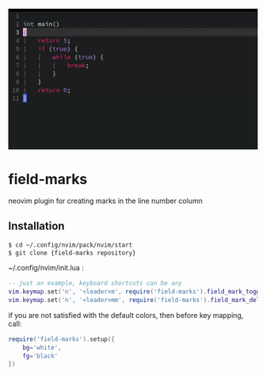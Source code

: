 ![](https://github.com/sfpvk/field-marks/blob/main/example.gif)
# field-marks
neovim plugin for creating marks in the line number column
## Installation
```shell
$ cd ~/.config/nvim/pack/nvim/start
$ git clone {field-marks repository}
```
~/.config/nvim/init.lua :
```lua
-- just an example, keyboard shortcuts can be any
vim.keymap.set('n', '<leader>m', require('field-marks').field_mark_toggle)
vim.keymap.set('n', '<leader>mm', require('field-marks').field_mark_delall)
```
if you are not satisfied with the default colors, then before key mapping, call:
```lua
require('field-marks').setup({
	bg='white',
	fg='black'
})
```
